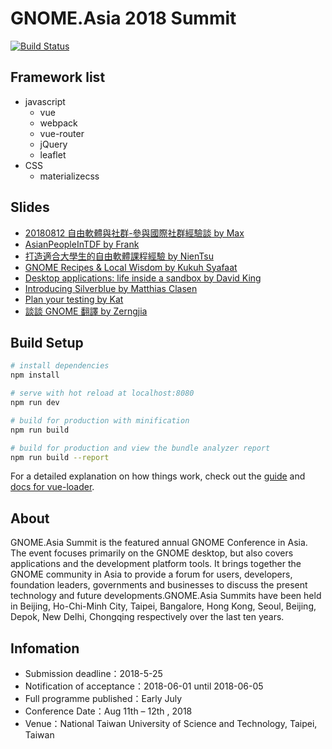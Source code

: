# GNOME.Asia 2018 Summit

[![Build Status](https://www.travis-ci.org/GNOME-Asia/2018.gnome.asia.svg?branch=master)](https://www.travis-ci.org/GNOME-Asia/2018.gnome.asia)

## Framework list

-   javascript
    -   vue
    -   webpack
    -   vue-router
    -   jQuery
    -   leaflet
-   CSS
    -   materializecss

## Slides

-   [20180812 自由軟體與社群-參與國際社群經驗談 by Max](slides/20180812自由軟體與社群-參與國際社群經驗談.pdf)
-   [AsianPeopleInTDF by Frank](slides/AsianPeopleInTDF.odp)
-   [打造適合大學生的自由軟體課程經驗 by NienTsu](slides/FOSSinCollegeCourses.pdf)
-   [GNOME Recipes & Local Wisdom by Kukuh Syafaat](slides/GNOME_Recipes_&_Local_Wisdom.pdf)
-   [Desktop applications: life inside a sandbox by David King](slides/gnome_asia_sandboxing_2018.pdf)
-   [Introducing Silverblue by Matthias Clasen](slides/Introducing_Silverblue.pdf)
-   [Plan your testing by Kat](slides/Kat-testing-gnomeasia.pdf)
-   [談談 GNOME 翻譯 by Zerngjia](slides/談談GNOME翻譯.odp)

## Build Setup

```bash
# install dependencies
npm install

# serve with hot reload at localhost:8080
npm run dev

# build for production with minification
npm run build

# build for production and view the bundle analyzer report
npm run build --report
```

For a detailed explanation on how things work, check out the [guide](http://vuejs-templates.github.io/webpack/) and [docs for vue-loader](http://vuejs.github.io/vue-loader).

## About

GNOME.Asia Summit is the featured annual GNOME Conference in Asia. The event focuses primarily on the GNOME desktop, but also covers applications and the development platform tools. It brings together the GNOME community in Asia to provide a forum for users, developers, foundation leaders, governments and businesses to discuss the present technology and future developments.GNOME.Asia Summits have been held in Beijing, Ho-Chi-Minh City, Taipei, Bangalore, Hong Kong, Seoul, Beijing, Depok, New Delhi, Chongqing respectively over the last ten years.

## Infomation

-   Submission deadline：2018-5-25
-   Notification of acceptance：2018-06-01 until 2018-06-05
-   Full programme published：Early July
-   Conference Date：Aug 11th – 12th , 2018
-   Venue：National Taiwan University of Science and Technology, Taipei, Taiwan
